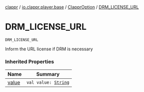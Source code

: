 [clappr](../../index.md) / [io.clappr.player.base](../index.md) / [ClapprOption](index.md) / [DRM_LICENSE_URL](./-d-r-m_-l-i-c-e-n-s-e_-u-r-l.md)

# DRM_LICENSE_URL

`DRM_LICENSE_URL`

Inform the URL license if DRM is necessary

### Inherited Properties

| Name | Summary |
|---|---|
| [value](value.md) | `val value: `[`String`](https://kotlinlang.org/api/latest/jvm/stdlib/kotlin/-string/index.html) |
